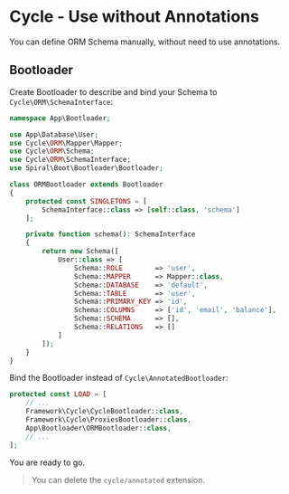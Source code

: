 # Cycle - Use without Annotations
You can define ORM Schema manually, without need to use annotations.

## Bootloader
Create Bootloader to describe and bind your Schema to `Cycle\ORM\SchemaInterface`:

```php
namespace App\Bootloader;

use App\Database\User;
use Cycle\ORM\Mapper\Mapper;
use Cycle\ORM\Schema;
use Cycle\ORM\SchemaInterface;
use Spiral\Boot\Bootloader\Bootloader;

class ORMBootloader extends Bootloader
{
    protected const SINGLETONS = [
        SchemaInterface::class => [self::class, 'schema']
    ];

    private function schema(): SchemaInterface
    {
        return new Schema([
            User::class => [
                Schema::ROLE        => 'user',
                Schema::MAPPER      => Mapper::class,
                Schema::DATABASE    => 'default',
                Schema::TABLE       => 'user',
                Schema::PRIMARY_KEY => 'id',
                Schema::COLUMNS     => ['id', 'email', 'balance'],
                Schema::SCHEMA      => [],
                Schema::RELATIONS   => []
            ]
        ]);
    }
}
```

Bind the Bootloader instead of `Cycle\AnnotatedBootloader`:

```php
protected const LOAD = [
    // ...
    Framework\Cycle\CycleBootloader::class,
    Framework\Cycle\ProxiesBootloader::class,
    App\Bootloader\ORMBootloader::class,
    // ...
];
```

You are ready to go.

> You can delete the `cycle/annotated` extension.
